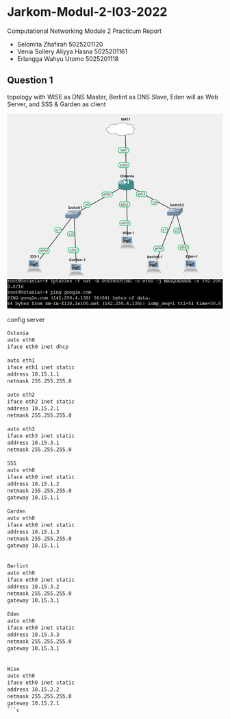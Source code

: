 ﻿# Jarkom-Modul-2-I03-2022

Computational Networking Module 2 Practicum Report

* Selomita Zhafirah 5025201120
* Venia Sollery Aliyya Hasna 5025201161
* Erlangga Wahyu Utomo 5025201118

## Question 1

topology with WISE as DNS Master, Berlint as DNS Slave, Eden will as Web Server, and SSS & Garden as client

![Number1](/ss/topology.jpg)
![Number1](/ss/1.jpg)

config server 

```
Ostania
auto eth0
iface eth0 inet dhcp

auto eth1
iface eth1 inet static
address 10.15.1.1
netmask 255.255.255.0

auto eth2
iface eth2 inet static
address 10.15.2.1
netmask 255.255.255.0

auto eth3
iface eth3 inet static
address 10.15.3.1
netmask 255.255.255.0

SSS
auto eth0
iface eth0 inet static
address 10.15.1.2
netmask 255.255.255.0
gateway 10.15.1.1

Garden
auto eth0
iface eth0 inet static
address 10.15.1.3
netmask 255.255.255.0
gateway 10.15.1.1


Berlint
auto eth0
iface eth0 inet static
address 10.15.3.2
netmask 255.255.255.0
gateway 10.15.3.1

Eden
auto eth0
iface eth0 inet static
address 10.15.3.3
netmask 255.255.255.0
gateway 10.15.3.1


Wise
auto eth0
iface eth0 inet static
address 10.15.2.2
netmask 255.255.255.0
gateway 10.15.2.1
```c


